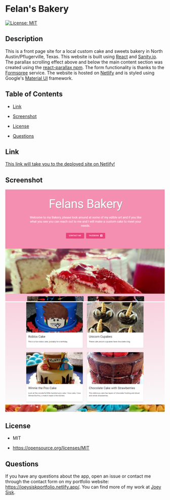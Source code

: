 # Felan's Bakery
[![License: MIT](https://img.shields.io/badge/License-MIT-yellow.svg)](https://opensource.org/licenses/MIT)

## Description

This is a front page site for a local custom cake and sweets bakery in North Austin/Pflugerville, Texas. This website is built using [React](https://reactjs.org/) and [Sanity.io](https://www.sanity.io/). The parallax scrolling effect above and below the main content section was created using the [react-parallax npm](https://www.npmjs.com/package/react-parallax). The form functionality is thanks to the [Formspree](https://formspree.io/f/xbjqovab) service. The website is hosted on [Netlify](https://www.netlify.com/) and is styled using Google's [Material UI](https://material-ui.com/) framework.

## Table of Contents

* [Link](#Link)

* [Screenshot](#Screenshot)

* [License](#license)

* [Questions](#questions)

## Link

[This link will take you to the deployed site on Netlify!](https://felansbakery.com/)

## Screenshot

![First Screenshot](./screenshots/screenshot1.png)
![Second Screenshot](./screenshots/screenshot2.png)

## License

- MIT

- https://opensource.org/licenses/MIT

## Questions

If you have any questions about the app, open an issue or contact me through the contact form on my portfolio website: https://joeysiskportfolio.netlify.app/. You can find more of my work at [Joey Sisk](github.com/joey-sisk).
